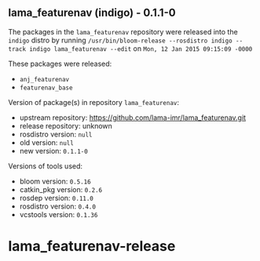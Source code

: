 ## lama_featurenav (indigo) - 0.1.1-0

The packages in the `lama_featurenav` repository were released into the `indigo` distro by running `/usr/bin/bloom-release --rosdistro indigo --track indigo lama_featurenav --edit` on `Mon, 12 Jan 2015 09:15:09 -0000`

These packages were released:
- `anj_featurenav`
- `featurenav_base`

Version of package(s) in repository `lama_featurenav`:
- upstream repository: https://github.com/lama-imr/lama_featurenav.git
- release repository: unknown
- rosdistro version: `null`
- old version: `null`
- new version: `0.1.1-0`

Versions of tools used:
- bloom version: `0.5.16`
- catkin_pkg version: `0.2.6`
- rosdep version: `0.11.0`
- rosdistro version: `0.4.0`
- vcstools version: `0.1.36`


# lama_featurenav-release
